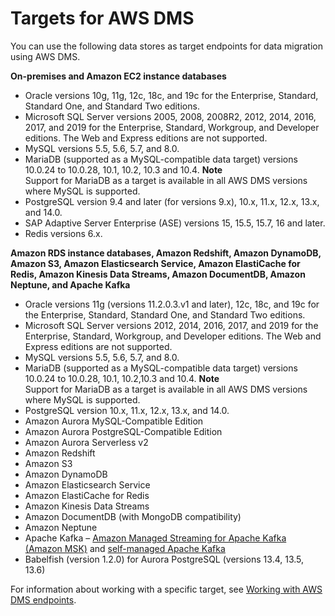 # Targets for AWS DMS<a name="CHAP_Introduction.Targets"></a>

You can use the following data stores as target endpoints for data migration using AWS DMS\.

**On\-premises and Amazon EC2 instance databases**
+ Oracle versions 10g, 11g, 12c, 18c, and 19c for the Enterprise, Standard, Standard One, and Standard Two editions\.
+ Microsoft SQL Server versions 2005, 2008, 2008R2, 2012, 2014, 2016, 2017, and 2019 for the Enterprise, Standard, Workgroup, and Developer editions\. The Web and Express editions are not supported\.
+ MySQL versions 5\.5, 5\.6, 5\.7, and 8\.0\.
+ MariaDB \(supported as a MySQL\-compatible data target\) versions 10\.0\.24 to 10\.0\.28, 10\.1, 10\.2, 10\.3 and 10\.4\.
**Note**  
Support for MariaDB as a target is available in all AWS DMS versions where MySQL is supported\.
+ PostgreSQL version 9\.4 and later \(for versions 9\.x\), 10\.x, 11\.x, 12\.x, 13\.x, and 14\.0\.
+ SAP Adaptive Server Enterprise \(ASE\) versions 15, 15\.5, 15\.7, 16 and later\.
+ Redis versions 6\.x\.

**Amazon RDS instance databases, Amazon Redshift, Amazon DynamoDB, Amazon S3, Amazon Elasticsearch Service, Amazon ElastiCache for Redis, Amazon Kinesis Data Streams, Amazon DocumentDB, Amazon Neptune, and Apache Kafka**
+ Oracle versions 11g \(versions 11\.2\.0\.3\.v1 and later\), 12c, 18c, and 19c for the Enterprise, Standard, Standard One, and Standard Two editions\.
+ Microsoft SQL Server versions 2012, 2014, 2016, 2017, and 2019 for the Enterprise, Standard, Workgroup, and Developer editions\. The Web and Express editions are not supported\.
+ MySQL versions 5\.5, 5\.6, 5\.7, and 8\.0\.
+ MariaDB \(supported as a MySQL\-compatible data target\) versions 10\.0\.24 to 10\.0\.28, 10\.1, 10\.2,10\.3 and 10\.4\.
**Note**  
Support for MariaDB as a target is available in all AWS DMS versions where MySQL is supported\.
+ PostgreSQL version 10\.x, 11\.x, 12\.x, 13\.x, and 14\.0\.
+ Amazon Aurora MySQL\-Compatible Edition
+ Amazon Aurora PostgreSQL\-Compatible Edition
+ Amazon Aurora Serverless v2
+ Amazon Redshift
+ Amazon S3
+ Amazon DynamoDB
+ Amazon Elasticsearch Service
+ Amazon ElastiCache for Redis
+ Amazon Kinesis Data Streams
+ Amazon DocumentDB \(with MongoDB compatibility\)
+ Amazon Neptune
+ Apache Kafka – [Amazon Managed Streaming for Apache Kafka \(Amazon MSK\)](http://aws.amazon.com/msk/) and [self\-managed Apache Kafka](https://kafka.apache.org/)
+ Babelfish \(version 1\.2\.0\) for Aurora PostgreSQL \(versions 13\.4, 13\.5, 13\.6\)

For information about working with a specific target, see [Working with AWS DMS endpoints](CHAP_Endpoints.md)\.